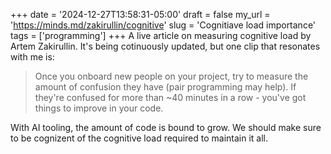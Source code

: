 
+++
date = '2024-12-27T13:58:31-05:00'
draft = false
my_url = 'https://minds.md/zakirullin/cognitive'
slug = 'Cognitiave load importance'
tags = ['programming']
+++
A live article on measuring cognitive load by Artem Zakirullin. It's being cotinuously updated, but one clip that resonates with me is:
>Once you onboard new people on your project, try to measure the amount of confusion they have (pair programming may help). If they're confused for more than ~40 minutes in a row - you've got things to improve in your code.

With AI tooling, the amount of code is bound to grow. We should make sure to be cognizent of the cognitive load required to maintain it all.